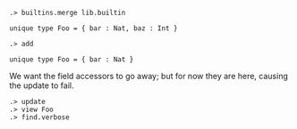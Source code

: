 ```ucm:hide
.> builtins.merge lib.builtin
```

```unison
unique type Foo = { bar : Nat, baz : Int }
```

```ucm
.> add
```

```unison
unique type Foo = { bar : Nat }
```

We want the field accessors to go away; but for now they are here, causing the update to fail.

```ucm:error
.> update
.> view Foo
.> find.verbose
```
